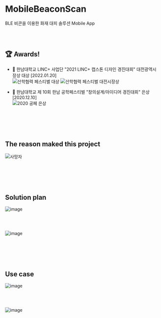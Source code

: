 # MobileBeaconScan

BLE 비콘을 이용한 화재 대피 솔루션 Mobile App

<br/><br/>

## 🏆 Awards!

- 🏅 한남대학교 LINC+ 사업단 "2021 LINC+ 캡스톤 디자인 경진대회" 대전광역시장상 대상 [2022.01.20]   
![산학협력 페스티벌 대상](https://user-images.githubusercontent.com/66667857/154874624-f530c1cb-80a4-4f4d-a1f2-204b87c5c50e.jpg)
![산학협력 페스티벌 대전시장상](https://user-images.githubusercontent.com/66667857/173015383-e9e9f744-99b6-4bc3-b2e7-158b1f31dc05.jpg)



- 🥈 한남대학교 제 10회 한남 공학페스티벌 "창의설계/아이디어 경진대회" 은상 [2020.12.10]   
![2020 공페 은상](https://user-images.githubusercontent.com/66667857/154874563-45d22313-c5c0-4887-b865-4a46c48b1fce.png)
  
<br/><br/><br/><br/>

## The reason maked this project

![사망자](https://user-images.githubusercontent.com/66667857/154873874-8581e3c9-bb5a-462d-b10c-d49d825272ce.png)
  
<br/><br/><br/><br/>

## Solution plan

![image](https://user-images.githubusercontent.com/66667857/154873935-bf9c0a40-97ec-4efc-8150-6b2c7902b769.png)
  
<br/><br/>

![image](https://user-images.githubusercontent.com/66667857/154873996-90e86a2b-b7ba-436a-a992-a49012d2f08a.png)

<br/><br/><br/><br/>

## Use case

![image](https://user-images.githubusercontent.com/66667857/154874422-ba6f2de7-7335-41c9-9407-52d2f1089274.png)

<br/><br/>

![image](https://user-images.githubusercontent.com/66667857/154874434-2a3e96b6-9d95-4416-9df2-1181a95efe54.png)

